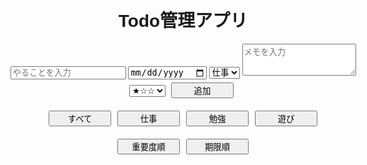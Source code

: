 <!DOCTYPE html>
<html lang="ja">
<head>
  <meta charset="UTF-8" />
  <meta name="viewport" content="width=device-width, initial-scale=1.0"/>
  <title>Todo管理アプリ（保存＆期限付き）</title>
  <style>
    body {
      font-family: sans-serif;
      text-align: center;
      padding: 20px;
      max-width: 600px;
      margin: auto;
    }

    input, button, select, textarea {
      padding: 10px;
      font-size: 16px;
      margin: 5px;
      width: 90%;
      max-width: 300px;
      box-sizing: border-box;
    }

    ul {
      list-style: none;
      padding: 0;
      margin-top: 20px;
    }

    li {
      padding: 10px;
      margin: 5px 0;
      border-bottom: 1px solid #ccc;
      border-radius: 8px;
      display: flex;
      flex-direction: column;
      align-items: flex-start;
      text-align: left;
    }

    .completed {
      text-decoration: line-through;
      color: gray;
      opacity: 0.6;
    }

    .deadline {
      font-size: 14px;
      color: #666;
      margin-top: 5px;
    }

    .deleteBtn {
      background: red;
      color: white;
      border: none;
      border-radius: 5px;
      padding: 5px 10px;
      cursor: pointer;
      margin-top: 5px;
    }

    .deleteBtn:hover {
      background: darkred;
    }

    .category-仕事 {
      background-color: #ffe0e0;
    }

    .category-勉強 {
      background-color: #e0f0ff;
    }

    .category-遊び {
      background-color: #e0ffe0;
    }

    .filterBtns, .sortBtns {
      display: flex;
      flex-wrap: wrap;
      justify-content: center;
      margin-top: 10px;
    }

    button {
      min-width: 100px;
      margin: 5px;
    }

    @media screen and (max-width: 480px) {
      li {
        font-size: 14px;
      }

      input, select, button, textarea {
        font-size: 14px;
      }

      .deadline, .deleteBtn {
        margin-top: 5px;
      }
    }
  </style>
</head>
<body>

  <h1>Todo管理アプリ</h1>

  <input type="text" id="todoInput" placeholder="やることを入力" />
  <input type="date" id="deadlineInput" />
  <select id="categoryInput">
    <option value="仕事">仕事</option>
    <option value="勉強">勉強</option>
    <option value="遊び">遊び</option>
  </select>
  <textarea id="memoInput" placeholder="メモを入力" rows="3"></textarea>
  <select id="priorityInput">
    <option value="1">★☆☆</option>
    <option value="2">★★☆</option>
    <option value="3">★★★</option>
  </select>
  <button id="addBtn">追加</button>

  <div class="filterBtns">
    <button class="filterBtn" data-category="all">すべて</button>
    <button class="filterBtn" data-category="仕事">仕事</button>
    <button class="filterBtn" data-category="勉強">勉強</button>
    <button class="filterBtn" data-category="遊び">遊び</button>
  </div>

  <div class="sortBtns">
    <button id="sortByPriority">重要度順</button>
    <button id="sortByDeadline">期限順</button>
  </div>

  <ul id="todoList"></ul>

  <script>
    const todoInput = document.getElementById("todoInput");
    const deadlineInput = document.getElementById("deadlineInput");
    const categoryInput = document.getElementById("categoryInput");
    const memoInput = document.getElementById("memoInput");
    const priorityInput = document.getElementById("priorityInput");
    const addBtn = document.getElementById("addBtn");
    const todoList = document.getElementById("todoList");
    const sortByPriority = document.getElementById("sortByPriority");
    const sortByDeadline = document.getElementById("sortByDeadline");

    let todos = JSON.parse(localStorage.getItem("todos") || "[]");
    let currentFilter = "all";

    function saveTodos() {
      localStorage.setItem("todos", JSON.stringify(todos));
    }

    function getStars(priority) {
      return "★".repeat(priority) + "☆".repeat(3 - priority);
    }

    function renderTodos() {
      todos.sort((a, b) => {
        if (a.done === b.done) return 0;
        return a.done ? 1 : -1;
      });

      todoList.innerHTML = "";

      todos
        .filter(todo => currentFilter === "all" || todo.category === currentFilter)
        .forEach((todo, index) => {
          const li = document.createElement("li");
          li.classList.add(`category-${todo.category}`);
          if (todo.done) li.classList.add("completed");

          const checkbox = document.createElement("input");
          checkbox.type = "checkbox";
          checkbox.checked = todo.done;
          checkbox.addEventListener("change", () => {
            todo.done = checkbox.checked;
            saveTodos();
            renderTodos();
          });

          const title = document.createElement("span");
          title.textContent = todo.text;

          const stars = document.createElement("span");
          stars.textContent = getStars(todo.priority || 1);
          stars.style.marginTop = "5px";

          const deadline = document.createElement("div");
          deadline.className = "deadline";
          deadline.textContent = `期限: ${todo.deadline || "なし"}`;

          const memo = document.createElement("div");
          memo.style.fontSize = "14px";
          memo.style.marginTop = "5px";
          memo.textContent = todo.memo || "";

          const deleteBtn = document.createElement("button");
          deleteBtn.className = "deleteBtn";
          deleteBtn.textContent = "削除";
          deleteBtn.addEventListener("click", () => {
            todos.splice(index, 1);
            saveTodos();
            renderTodos();
          });

          li.appendChild(checkbox);
          li.appendChild(title);
          li.appendChild(stars);
          li.appendChild(deadline);
          li.appendChild(memo);
          li.appendChild(deleteBtn);
          todoList.appendChild(li);
        });
    }

    document.querySelectorAll(".filterBtn").forEach(button => {
      button.addEventListener("click", () => {
        currentFilter = button.dataset.category;
        renderTodos();
      });
    });

    sortByPriority.addEventListener("click", () => {
      todos.sort((a, b) => b.priority - a.priority);
      renderTodos();
    });

    sortByDeadline.addEventListener("click", () => {
      todos.sort((a, b) => {
        if (!a.deadline) return 1;
        if (!b.deadline) return -1;
        return new Date(a.deadline) - new Date(b.deadline);
      });
      renderTodos();
    });

    addBtn.addEventListener("click", () => {
      const text = todoInput.value.trim();
      const deadline = deadlineInput.value;
      const category = categoryInput.value;
      const memo = memoInput.value.trim();
      const priority = parseInt(priorityInput.value);

      if (text === "") return;

      todos.push({ text, deadline, category, memo, priority, done: false });

      saveTodos();
      renderTodos();

      todoInput.value = "";
      deadlineInput.value = "";
      memoInput.value = "";
      priorityInput.value = "1";
    });

    renderTodos();
  </script>

</body>
</html>
